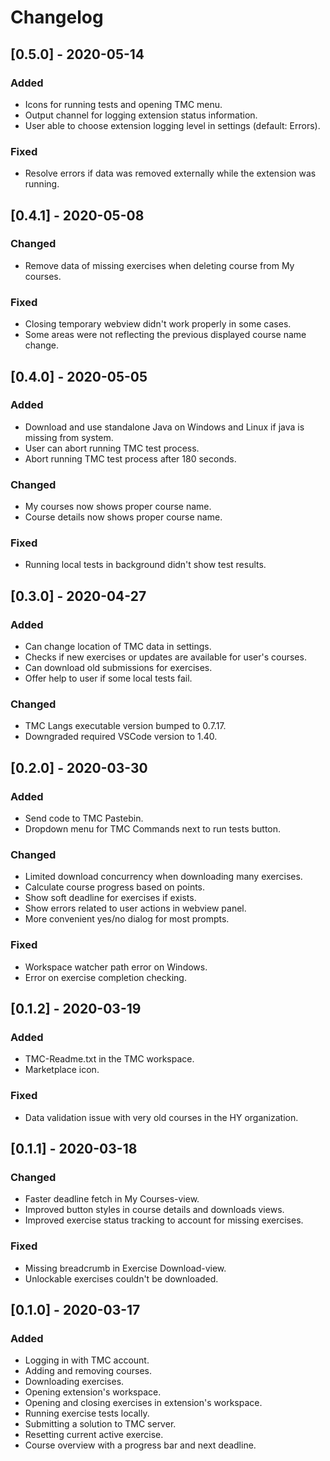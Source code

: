 # Changelog

## [0.5.0] - 2020-05-14

### Added
- Icons for running tests and opening TMC menu.
- Output channel for logging extension status information.
- User able to choose extension logging level in settings (default: Errors).

### Fixed
- Resolve errors if data was removed externally while the extension was running.

## [0.4.1] - 2020-05-08

### Changed
- Remove data of missing exercises when deleting course from My courses.

### Fixed
- Closing temporary webview didn't work properly in some cases.
- Some areas were not reflecting the previous displayed course name change.

## [0.4.0] - 2020-05-05

### Added
- Download and use standalone Java on Windows and Linux if java is missing from system.
- User can abort running TMC test process.
- Abort running TMC test process after 180 seconds.

### Changed
- My courses now shows proper course name.
- Course details now shows proper course name.

### Fixed
- Running local tests in background didn't show test results.

## [0.3.0] - 2020-04-27

### Added
- Can change location of TMC data in settings.
- Checks if new exercises or updates are available for user's courses.
- Can download old submissions for exercises.
- Offer help to user if some local tests fail.

### Changed
- TMC Langs executable version bumped to 0.7.17.
- Downgraded required VSCode version to 1.40.

## [0.2.0] - 2020-03-30

### Added
- Send code to TMC Pastebin.
- Dropdown menu for TMC Commands next to run tests button.

### Changed
- Limited download concurrency when downloading many exercises.
- Calculate course progress based on points.
- Show soft deadline for exercises if exists.
- Show errors related to user actions in webview panel.
- More convenient yes/no dialog for most prompts.

### Fixed
- Workspace watcher path error on Windows.
- Error on exercise completion checking.

## [0.1.2] - 2020-03-19

### Added
- TMC-Readme.txt in the TMC workspace.
- Marketplace icon.

### Fixed
- Data validation issue with very old courses in the HY organization.

## [0.1.1] - 2020-03-18

### Changed
- Faster deadline fetch in My Courses-view.
- Improved button styles in course details and downloads views.
- Improved exercise status tracking to account for missing exercises.

### Fixed
- Missing breadcrumb in Exercise Download-view.
- Unlockable exercises couldn't be downloaded.

## [0.1.0] - 2020-03-17

### Added
- Logging in with TMC account.
- Adding and removing courses.
- Downloading exercises.
- Opening extension's workspace.
- Opening and closing exercises in extension's workspace.
- Running exercise tests locally.
- Submitting a solution to TMC server.
- Resetting current active exercise.
- Course overview with a progress bar and next deadline.
